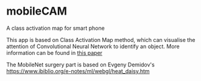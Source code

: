 # mobileCAM
A class activation map for smart phone

This app is based on Class Activation Map method, which can visualise the attention of Convolutional Neural Network to identify an object. More information can be found in <a href="http://cnnlocalization.csail.mit.edu/">this paper</a>

The MobileNet surgery part is based on Evgeny Demidov's https://www.ibiblio.org/e-notes/ml/webgl/heat_daisy.htm 
